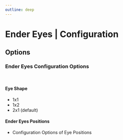 ```yaml
---
outline: deep
---
```


# Ender Eyes | Configuration

## Options

<div class="configuration-group">

### Ender Eyes Configuration Options

</div>

<br>

<div class="configuration-option">

#### Eye Shape

</div>

- 1x1 
- 1x2
- 2x1 (default)

<div class="configuration-option">

#### Ender Eyes Positions

</div>

- Configuration Options of Eye Positions